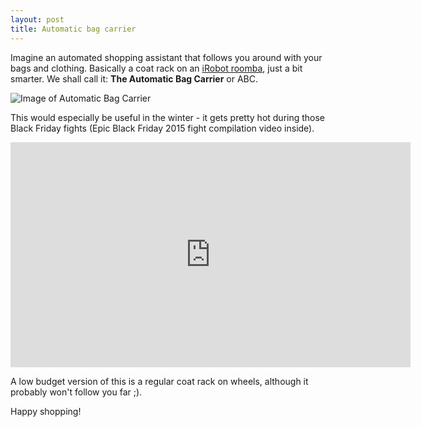 ```yaml
---
layout: post
title: Automatic bag carrier
---
```


Imagine an automated shopping assistant that follows you around with your bags and clothing. Basically a coat rack on an [iRobot roomba](http://www.irobot.com/For-the-Home/Vacuum-Cleaning/Roomba.aspx), just a bit smarter. We shall call it: **The Automatic Bag Carrier** or ABC.

![Image of Automatic Bag Carrier](http://shrani.si/f/3b/ef/2NWI6dR4/roombhanger2.png)

This would especially be useful in the winter - it gets pretty hot during those Black Friday fights (Epic Black Friday 2015 fight compilation video inside).

<!--more-->
<iframe width="640" height="360" src="https://www.youtube.com/embed/W3JCuC8o1lc" frameborder="0" allowfullscreen></iframe>

A low budget version of this is a regular coat rack on wheels, although it probably won't follow you far ;).

Happy shopping!